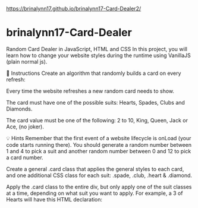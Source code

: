 https://brinalynn17.github.io/brinalynn17-Card-Dealer2/


# brinalynn17-Card-Dealer
Random Card Dealer in JavaScript, HTML and CSS
In this project, you will learn how to change your website styles during the runtime using VanillaJS (plain normal js).

📝 Instructions
Create an algorithm that randomly builds a card on every refresh:

Every time the website refreshes a new random card needs to show.

The card must have one of the possible suits: Hearts, Spades, Clubs and Diamonds.

The card value must be one of the following: 2 to 10, King, Queen, Jack or Ace, (no joker).

💡 Hints
Remember that the first event of a website lifecycle is onLoad (your code starts running there). You should generate a random number between 1 and 4 to pick a suit and another random number between 0 and 12 to pick a card number.

Create a general .card class that applies the general styles to each card, and one additional CSS class for each suit: .spade, .club, .heart & .diamond.

Apply the .card class to the entire div, but only apply one of the suit classes at a time, depending on what suit you want to apply. For example, a 3 of Hearts will have this HTML declaration:
